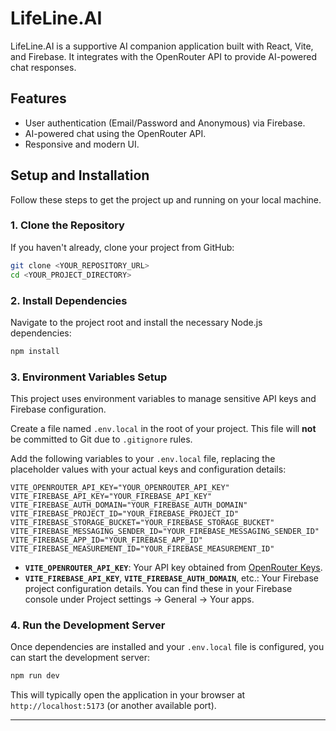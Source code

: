 # LifeLine.AI

LifeLine.AI is a supportive AI companion application built with React, Vite, and Firebase. It integrates with the OpenRouter API to provide AI-powered chat responses.

## Features

- User authentication (Email/Password and Anonymous) via Firebase.
- AI-powered chat using the OpenRouter API.
- Responsive and modern UI.

## Setup and Installation

Follow these steps to get the project up and running on your local machine.

### 1. Clone the Repository

If you haven't already, clone your project from GitHub:

```bash
git clone <YOUR_REPOSITORY_URL>
cd <YOUR_PROJECT_DIRECTORY>
```

### 2. Install Dependencies

Navigate to the project root and install the necessary Node.js dependencies:

```bash
npm install
```

### 3. Environment Variables Setup

This project uses environment variables to manage sensitive API keys and Firebase configuration.

Create a file named `.env.local` in the root of your project. This file will **not** be committed to Git due to `.gitignore` rules.

Add the following variables to your `.env.local` file, replacing the placeholder values with your actual keys and configuration details:

```
VITE_OPENROUTER_API_KEY="YOUR_OPENROUTER_API_KEY"
VITE_FIREBASE_API_KEY="YOUR_FIREBASE_API_KEY"
VITE_FIREBASE_AUTH_DOMAIN="YOUR_FIREBASE_AUTH_DOMAIN"
VITE_FIREBASE_PROJECT_ID="YOUR_FIREBASE_PROJECT_ID"
VITE_FIREBASE_STORAGE_BUCKET="YOUR_FIREBASE_STORAGE_BUCKET"
VITE_FIREBASE_MESSAGING_SENDER_ID="YOUR_FIREBASE_MESSAGING_SENDER_ID"
VITE_FIREBASE_APP_ID="YOUR_FIREBASE_APP_ID"
VITE_FIREBASE_MEASUREMENT_ID="YOUR_FIREBASE_MEASUREMENT_ID"
```

- **`VITE_OPENROUTER_API_KEY`**: Your API key obtained from [OpenRouter Keys](https://openrouter.ai/keys).
- **`VITE_FIREBASE_API_KEY`**, **`VITE_FIREBASE_AUTH_DOMAIN`**, etc.: Your Firebase project configuration details. You can find these in your Firebase console under Project settings -> General -> Your apps.

### 4. Run the Development Server

Once dependencies are installed and your `.env.local` file is configured, you can start the development server:

```bash
npm run dev
```

This will typically open the application in your browser at `http://localhost:5173` (or another available port).

---

